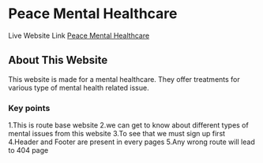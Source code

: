 # Peace Mental Healthcare

Live Website Link [Peace Mental Healthcare](https://peace-mental-healthcare.firebaseapp.com/)

## About This Website

This website is made for a mental healthcare. They offer treatments for various type of mental health related issue. 

### Key points
1.This is route base website
2.we can get to know about different types of mental issues from this website 
3.To see that we must sign up first
4.Header and Footer are present in every pages
5.Any wrong route will lead to 404 page
